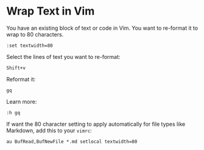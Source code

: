 # Wrap Text in Vim

You have an existing block of text or code in Vim.
You want to re-format it to wrap to 80 characters.

```
:set textwidth=80
```

Select the lines of text you want to re-format:

```
Shift+v
```

Reformat it:

```
gq
```

Learn more:

```
:h gq
```

If want the 80 character setting to apply automatically
for file types like Markdown,
add this to your `vimrc`:

```vim
au BufRead,BufNewFile *.md setlocal textwidth=80
```
